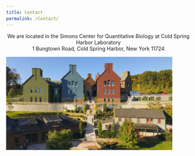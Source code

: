 ```yaml
---
title: Contact
permalink: /Contact/
---
```


<p style="text-align: center;">
We are located in the Simons Center for Quantitative Biology at Cold Spring Harbor Laboratory <br>
1 Bungtown Road, Cold Spring Harbor, New York 11724
</p>


<div class="col6 center">
	<img class='img-responsive center-block' src="/images/contacts/cshl4.jpg" width="90%" height="90%"/>
 <span style="display: block; margin-bottom: 1em"></span>
      <span style="display: block; margin-bottom: 3em"></span>
</div>
